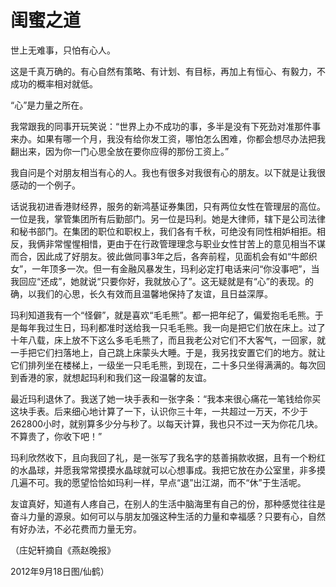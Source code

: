 # 闺蜜之道

世上无难事，只怕有心人。

这是千真万确的。有心自然有策略、有计划、有目标，再加上有恒心、有毅力，不成功的概率相对就低。

“心”是力量之所在。

我常跟我的同事开玩笑说：“世界上办不成功的事，多半是没有下死劲对准那件事来办。如果有哪一个月，我没有给你发工资，哪怕怎么困难，你都会想尽办法把我翻出来，因为你一门心思全放在要你应得的那份工资上。”

我自问是个对朋友相当有心的人。我也有很多对我很有心的朋友。以下就是让我很感动的一个例子。

话说我初进香港财经界，服务的新鸿基证券集团，只有两位女性在管理层的高位。一位是我，掌管集团所有后勤部门。另一位是玛利。她是大律师，辖下是公司法律和秘书部门。在集团的职位和职权上，我们各有千秋，可绝没有同性相妒相拒。相反，我俩非常惺惺相惜，更由于在行政管理理念与职业女性甘苦上的意见相当不谋而合，因此成了好朋友。彼此做同事3年之后，各奔前程，见面机会有如“牛郎织女”，一年顶多一次。但一有金融风暴发生，玛利必定打电话来问“你没事吧”，当我回应“还成”，她就说“只要你好，我就放心了”。这无疑就是有“心”的表现。的确，以我们的心思，长久有效而且温馨地保持了友谊，且日益深厚。

玛利知道我有一个“怪僻”，就是喜欢“毛毛熊”。都一把年纪了，偏爱抱毛毛熊。于是每年我过生日，玛利都准时送给我一只毛毛熊。我一向是把它们放在床上。过了十年八载，床上放不下这么多毛毛熊了，而且我老公对它们不大客气，一回家，就一手把它们扫落地上，自己跳上床蒙头大睡。于是，我另找安置它们的地方。就让它们排列坐在楼梯上，一级坐一只毛毛熊，到现在，二十多只坐得满满的。每次回到香港的家，就想起玛利和我们这一段温馨的友谊。

最近玛利退休了。我送了她一块手表和一张字条：“我本来很心痛花一笔钱给你买这块手表。后来细心地计算了一下，认识你三十年，一共超过一万天，不少于262800小时，就别算多少分与秒了。以每天计算，我也只不过一天为你花几块。不算贵了，你收下吧！”

玛利欣然收下，且向我回了礼，是一张写了我名字的慈善捐款收据，且有一个粉红的水晶球，并愿我常常摸摸水晶球就可以心想事成。我把它放在办公室里，非多摸几遍不可。我的愿望恰恰如玛利一样，早点“退”出江湖，而不“休”于生活呢。

友谊真好，知道有人疼自己，在别人的生活中脑海里有自己的份，那种感觉往往是奋斗力量的源泉。如何可以与朋友加强这种生活的力量和幸福感？只要有心，自然有好办法，不必花费而力量无穷。

（庄妃轩摘自《燕赵晚报》

2012年9月18日图/仙鹤）